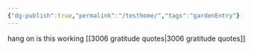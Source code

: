 ```yaml
---
{"dg-publish":true,"permalink":"/testhome/","tags":"gardenEntry"}
---
```


 hang on is this working
[[3006 gratitude quotes\|3006 gratitude quotes]]